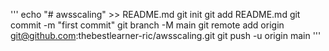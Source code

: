 '''
echo "# awsscaling" >> README.md
git init
git add README.md
git commit -m "first commit"
git branch -M main
git remote add origin git@github.com:thebestlearner-ric/awsscaling.git
git push -u origin main
'''